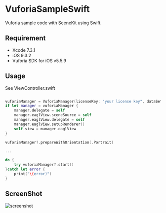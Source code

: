 # VuforiaSampleSwift

Vuforia sample code with SceneKit using Swift.

## Requirement

* Xcode 7.3.1
* iOS 9.3.2
* Vuforia SDK for iOS v5.5.9

## Usage

See ViewController.swift

``` swift

vuforiaManager = VuforiaManager(licenseKey: "your license key", dataSetFile: "your target xml file")
if let manager = vuforiaManager {
    manager.delegate = self
    manager.eaglView.sceneSource = self
    manager.eaglView.delegate = self
    manager.eaglView.setupRenderer()
    self.view = manager.eaglView
}

vuforiaManager?.prepareWithOrientation(.Portrait)

...

do {
    try vuforiaManager?.start()
}catch let error {
    print("\(error)")
}

```

## ScreenShot

![screenshot](https://raw.githubusercontent.com/yshrkt/VuforiaSampleSwift/snapshot.jpg)
